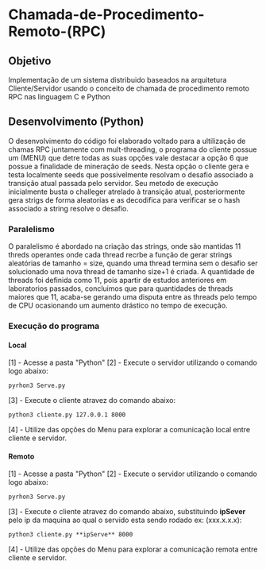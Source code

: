 # Chamada-de-Procedimento-Remoto-(RPC)

## Objetivo
Implementação de um sistema distribuido baseados na arquitetura Cliente/Servidor usando o conceito de chamada de procedimento remoto RPC nas linguagem C e Python

## Desenvolvimento (Python)

O desenvolvimento do código foi elaborado voltado para a ultilização de chamas RPC juntamente com mult-threading, o programa do cliente possue um (MENU) que detre todas as suas opções vale destacar a opção 6 que possue a finalidade de mineração de seeds. Nesta opção o cliente gera e testa localmente seeds que possivelmente resolvam o desafio associado a transição atual passada pelo servidor.
Seu metodo de execução inicialmente busta o challeger atrelado à transição atual, posteriormente gera strigs de forma aleatorias e as decodifica para verificar se o hash associado a string resolve o desafio.

### Paralelismo
O paralelismo é abordado na criação das strings, onde são mantidas 11 threds operantes onde cada thread recrbe a função de gerar strings aleatórias de tamanho = size, quando uma thread termina sem o desafio ser solucionado uma nova thread de tamanho size+1 é criada. A quantidade de threads foi definida como 11, pois apartir de estudos anteriores em laboratorios passados, concluimos que para quantidades de threads maiores que 11, acaba-se gerando uma disputa entre as threads pelo tempo de CPU ocasionando um aumento drástico no tempo de execução.

### Execução do programa

#### **Local**
 [1] - Acesse a pasta "Python"
 [2] - Execute o servidor utilizando o comando logo abaixo:
```
pyrhon3 Serve.py
```
 [3] - Execute o cliente atravez do comando abaixo:
```
python3 cliente.py 127.0.0.1 8000
```
 [4] - Utilize das opções do Menu para explorar a comunicação local entre cliente e servidor.
#### **Remoto** 
 [1] - Acesse a pasta "Python"
 [2] - Execute o servidor utilizando o comando logo abaixo:
```
pyrhon3 Serve.py
```
 [3] - Execute o cliente atravez do comando abaixo, substituindo **ipSever** pelo ip da maquina ao qual o servido esta sendo rodado ex: (xxx.x.x.x):
```
python3 cliente.py **ipServe** 8000
```
 [4] - Utilize das opções do Menu para explorar a comunicação remota entre cliente e servidor.
